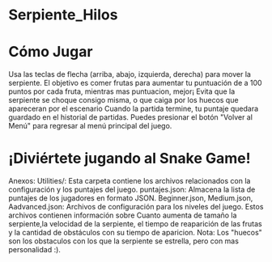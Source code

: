 # Serpiente_Hilos
# Cómo Jugar
Usa las teclas de flecha (arriba, abajo, izquierda, derecha) para mover la serpiente.
El objetivo es comer frutas para aumentar tu puntuación de a 100 puntos por cada fruta, mientras mas puntuacion, mejor¡
Evita que la serpiente se choque consigo misma, o que caiga por los huecos que apareceran por el escenario
Cuando la partida termine, tu puntaje quedara guardado en el historial de partidas.
Puedes presionar el botón "Volver al Menú" para regresar al menú principal del juego. 
# ¡Diviértete jugando al Snake Game!
Anexos:
Utilities/: Esta carpeta contiene los archivos relacionados con la configuración y los puntajes del juego.
puntajes.json: Almacena la lista de puntajes de los jugadores en formato JSON.
Beginner.json, Medium.json, Aadvanced.json: Archivos de configuración para los niveles del juego. Estos archivos contienen información sobre Cuanto aumenta de tamaño la serpiente,la velocidad de la serpiente, el tiempo de reaparición de las frutas y la cantidad de obstáculos con su tiempo de aparicion.
Nota: Los "huecos" son los obstaculos con los que la serpiente se estrella, pero con mas personalidad :).
